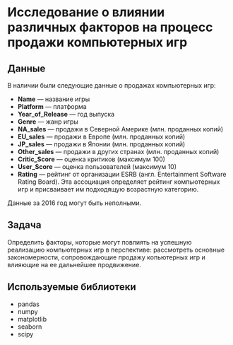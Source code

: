 # Исследование о влиянии различных факторов на процесс продажи компьютерных игр

## Данные

В наличии были следующие данные о продажах компьютерных игр:

- **Name** — название игры
- **Platform** — платформа
- **Year_of_Release** — год выпуска
- **Genre** — жанр игры
- **NA_sales** — продажи в Северной Америке (млн. проданных копий)
- **EU_sales** — продажи в Европе (млн. проданных копий)
- **JP_sales** — продажи в Японии (млн. проданных копий)
- **Other_sales** — продажи в других странах (млн. проданных копий)
- **Critic_Score** — оценка критиков (максимум 100)
- **User_Score** — оценка пользователей (максимум 10)
- **Rating** — рейтинг от организации ESRB (англ. Entertainment Software Rating Board). Эта ассоциация определяет рейтинг компьютерных игр и присваивает им подходящую возрастную категорию.

Данные за 2016 год могут быть неполными.

## Задача

Определить факторы, которые могут повлиять на успешную реализацию компьютерных игр в перспективе: рассмотреть основные закономерности, сопровождающие продажу копьютерных игр и влияющие на ее дальнейшее продвижение.

## Используемые библиотеки

- pandas
- numpy
- matplotlib
- seaborn
- scipy
